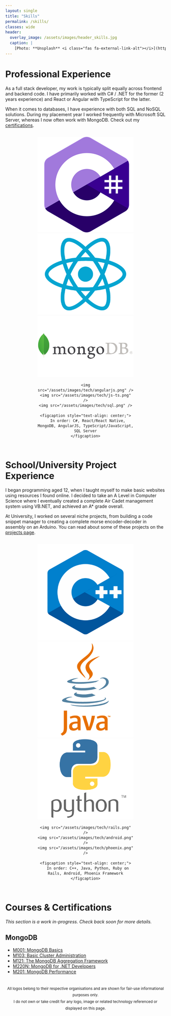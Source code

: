 ```yaml
---
layout: single
title: "Skills"
permalink: /skills/
classes: wide
header:
  overlay_image: /assets/images/header_skills.jpg
  caption: |
    [Photo: **Unsplash** <i class="fas fa-external-link-alt"></i>](https://unsplash.com/photos/DnUIfLUREwc)
---
```


<style>
.page {
  margin: auto;
  float: right;
}
.center {
  text-align: center;
}
</style>

# Professional Experience

As a full stack developer, my work is typically split equally across frontend
and backend code. I have primarily worked with C# / .NET for the former (2 years
experience) and React or Angular with TypeScript for the latter.

When it comes to databases, I have experience with both SQL and NoSQL solutions.
During my placement year I worked frequently with Microsoft SQL Server, whereas
I now often work with MongoDB. Check out my
[certifications](#courses--certifications).

<div class="center">
  <figure class="third" style="display: inline-block; width: 60%;">
    <img src="/assets/images/tech/c-sharp.png" />
    <img src="/assets/images/tech/react.png" />
    <img src="/assets/images/tech/mongodb.png" />

    <img src="/assets/images/tech/angularjs.png" />
    <img src="/assets/images/tech/js-ts.png" />
    <img src="/assets/images/tech/sql.png" />

    <figcaption style="text-align: center;">
      In order: C#, React/React Native, MongoDB, AngularJS, TypeScript/JavaScript, SQL Server
    </figcaption>
  </figure>
</div>

# School/University Project Experience

I began programming aged 12, when I taught myself to make basic websites using
resources I found online. I decided to take an A Level in Computer Science where
I eventually created a complete Air Cadet management system using VB.NET, and
achieved an A* grade overall.

At University, I worked on several niche projects, from building a code snippet
manager to creating a complete morse encoder-decoder in assembly on an Arduino.
You can read about some of these projects on the [projects page](/projects).

<div class="center">
  <figure class="third" style="display: inline-block; width: 60%;">
    <img src="/assets/images/tech/cpp.png" />
    <img src="/assets/images/tech/java.png" />
    <img src="/assets/images/tech/python.png" />

    <img src="/assets/images/tech/rails.png" />
    <img src="/assets/images/tech/android.png" />
    <img src="/assets/images/tech/phoenix.png" />

    <figcaption style="text-align: center;">
      In order: C++, Java, Python, Ruby on Rails, Android, Phoenix Framework
    </figcaption>
  </figure>
</div>

# Courses & Certifications

_This section is a work in-progress. Check back soon for more details._

## MongoDB
- [M001: MongoDB Basics](https://university.mongodb.com/course_completion/d9e3238c-b8f3-49bc-b379-05aa53a585a8)
- [M103: Basic Cluster Administration](https://university.mongodb.com/course_completion/d0957142-c981-4a60-a283-8fa68ef78f9c)
- [M121: The MongoDB Aggregation Framework](https://university.mongodb.com/course_completion/64225867-c8dd-4fb5-8d54-a407cd3db745)
- [M220N: MongoDB for .NET Developers](https://university.mongodb.com/course_completion/b1adbdf7-d1f1-42a5-8b62-7ae5e6a35db0)
- [M201: MongoDB Performance](https://university.mongodb.com/course_completion/4991c2d6-021e-4282-b10e-52dc10c17ab7)

<br />
<div class="center">
  <sub>
    All logos belong to their respective organisations and are shown for fair-use informational purposes only.
    <br>
    I do not own or take credit for any logo, image or related technology referenced or displayed on this page.
  </sub>
</div>
